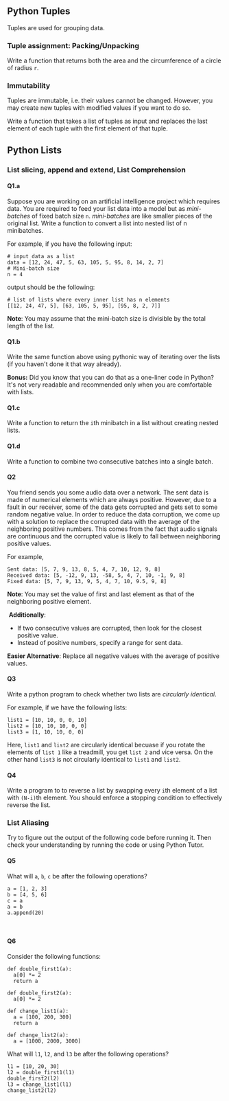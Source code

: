 ## Python Tuples
Tuples are used for grouping data.
​
### Tuple assignment: Packing/Unpacking

Write a function that returns both the area and the circumference of a circle of radius `r`.
​
### Immutability
Tuples are immutable, i.e. their values cannot be changed. However, you may create new tuples with modified values if you want to do so.

Write a function that takes a list of tuples as input and replaces the last element of each tuple with the first element of that tuple. 
​
## Python Lists
### List slicing, append and extend, List Comprehension
#### Q1.a
Suppose you are working on an artificial intelligence project which requires data. You are required to feed your list data into a model but as *mini-batches* of fixed batch size `n`. *mini-batches* are like smaller pieces of the original list. Write a function to convert a list into nested list of n minibatches. 

For example, if you have the following input: 

```
# input data as a list
data = [12, 24, 47, 5, 63, 105, 5, 95, 8, 14, 2, 7]
# Mini-batch size
n = 4 
```
output should be the following: 
```
# list of lists where every inner list has n elements
[[12, 24, 47, 5], [63, 105, 5, 95], [95, 8, 2, 7]]
```

**Note**: You may assume that the mini-batch size is divisible by the total length of the list.

#### Q1.b
Write the same function above using pythonic way of iterating over the lists (if you haven't done it that way already).

**Bonus:** Did you know that you can do that as a one-liner code in Python? It's not very readable and recommended only when you are comfortable with lists.

#### Q1.c
Write a function to return the `i`th minibatch in a list without creating nested lists.

#### Q1.d
Write a function to combine two consecutive batches into a single batch.
​
#### Q2
You friend sends you some audio data over a network. The sent data is made of numerical elements which are always positive. However, due to a fault in our receiver, some of the data gets corrupted and gets set to some random negative value. In order to reduce the data corruption, we come up with a solution to replace the corrupted data with the average of the neighboring positive numbers. This comes from the fact that audio signals are continuous and the corrupted value is likely to fall between neighboring positive values.

For example,
```
Sent data: [5, 7, 9, 13, 8, 5, 4, 7, 10, 12, 9, 8]
Received data: [5, -12, 9, 13, -58, 5, 4, 7, 10, -1, 9, 8]
Fixed data: [5, 7, 9, 13, 9, 5, 4, 7, 10, 9.5, 9, 8]
```
**Note**: You may set the value of first and last element as that of the neighboring positive element.

​
**Additionally**:
* If two consecutive values are corrupted, then look for the closest positive value.
* Instead of positive numbers, specify a range for sent data.
​

**Easier Alternative**: Replace all negative values with the average of positive values.
​
#### Q3
Write a python program to check whether two lists are *circularly identical*.

For example, if we have the following lists:
```
list1 = [10, 10, 0, 0, 10]
list2 = [10, 10, 10, 0, 0]
list3 = [1, 10, 10, 0, 0]
```

Here, `list1` and `list2` are circularly identical becuase if you rotate the elements of `list 1` like a treadmill, you get `list 2` and vice versa. On the other hand `list3` is not circularly identical to `list1` and `list2`.
​
#### Q4
Write a program to to reverse a list by swapping every `i`th element of a list with `(N-i)`th element. You should enforce a stopping condition to effectively reverse the list.
​
### List Aliasing
​Try to figure out the output of the following code before running it. Then check your understanding by running the code or using Python Tutor.

#### Q5
What will `a`, `b`, `c` be after the following operations?

```
a = [1, 2, 3]
b = [4, 5, 6]
c = a
a = b
a.append(20)
```
​
#### Q6
Consider the following functions:
```
def double_first1(a):
  a[0] *= 2
  return a
​
def double_first2(a):
  a[0] *= 2
​
def change_list1(a):
  a = [100, 200, 300]
  return a
​
def change_list2(a):
  a = [1000, 2000, 3000]
```

What will `l1`, `l2`, and `l3` be after the following operations?
```
l1 = [10, 20, 30]
l2 = double_first1(l1)
double_first2(l2)
l3 = change_list1(l1)
change_list2(l2)
```